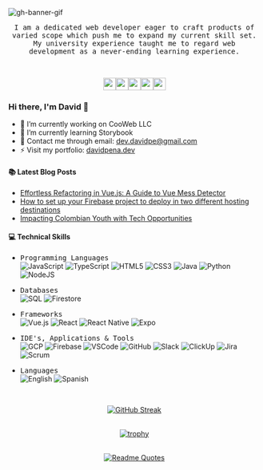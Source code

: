 ![gh-banner-gif](https://github.com/user-attachments/assets/f8531bb4-27ce-47b7-b7ec-64faea7848d2)

<p align="center">
  <samp>
    I am a dedicated web developer eager to craft products of varied scope which push me to expand my current skill set. My university experience taught me to regard web development as a never-ending learning experience.
  </samp>
</p>

<br />

<p align="center"><a style="text-decoration: none !important;" href="x.com/unans___" target="_blank"><img src="https://img.shields.io/badge/twitter-%231DA1F2.svg?&style=for-the-badge&logo=twitter&logoColor=white" height=25></a><a style="text-decoration: none !important;" href="https://medium.com/@_davidpena" target="_blank"><img src="https://img.shields.io/badge/medium-%2312100E.svg?&style=for-the-badge&logo=medium&logoColor=white" height=25></a><a style="text-decoration: none !important;" href="linkedin.com/in/david-pena-avila" target="_blank"><img src="https://img.shields.io/badge/linkedin-%230077B5.svg?&style=for-the-badge&logo=linkedin&logoColor=white" height=25></a><a style="text-decoration: none !important;" href="https://dev.to/unans___ target="_blank"><img src="https://img.shields.io/badge/DEV.TO-%230A0A0A.svg?&style=for-the-badge&logo=dev-dot-to&logoColor=white" height=25></a><a style="text-decoration: none !important;" href="https://bsky.app/profile/davidpena.dev" target="_blank"><img src="https://img.shields.io/badge/bluesky-%231DA1F2.svg?&style=for-the-badge&logo=bluesky&logoColor=white" height=25></a></p>


### Hi there, I'm David 👋

- 🔭 I’m currently working on CooWeb LLC
- 🌱 I’m currently learning Storybook
- 💬 Contact me through email: dev.davidpe@gmail.com
- ⚡ Visit my portfolio: [davidpena.dev](https://davidpena.dev)

#### 📚 Latest Blog Posts

- [Effortless Refactoring in Vue.js: A Guide to Vue Mess Detector](https://medium.com/@_davidpena/effortless-refactoring-in-vue-js-a-guide-to-vue-mess-detector-1d64ea3e40cd)
- [How to set up your Firebase project to deploy in two different hosting destinations](https://medium.com/@_davidpena/impacting-colombian-youth-with-tech-opportunities-f799ad6fa54e)
- [Impacting Colombian Youth with Tech Opportunities](https://medium.com/@_davidpena/how-to-configure-your-firebase-project-to-deploy-in-two-different-hosting-destinations-d4cc5d925a96)

#### 💻 Technical Skills
  
- <samp>Programming Languages</samp><br />
![JavaScript](https://img.shields.io/badge/JavaScript-F7DF1E?style=for-the-badge&logo=javascript&logoColor=black) ![TypeScript](https://img.shields.io/badge/TypeScript-007ACC?style=for-the-badge&logo=typescript&logoColor=white) ![HTML5](https://img.shields.io/badge/HTML5-E34F26?style=for-the-badge&logo=html5&logoColor=white) ![CSS3](https://img.shields.io/badge/CSS3-1572B6?style=for-the-badge&logo=css3&logoColor=white) ![Java](https://img.shields.io/badge/Java-ED8B00?style=for-the-badge&logo=openjdk&logoColor=white) ![Python](https://img.shields.io/badge/Python-3776AB?style=for-the-badge&logo=python&logoColor=white) ![NodeJS](https://img.shields.io/badge/Node.js-43853D?style=for-the-badge&logo=node.js&logoColor=white)

- <samp>Databases</samp><br />
![SQL](https://img.shields.io/badge/SQL-4479A1?style=for-the-badge&logo=mysql&logoColor=white) ![Firestore](https://img.shields.io/badge/Firestore-FFCA28?style=for-the-badge&logo=firebase&logoColor=black)

- <samp>Frameworks</samp><br />
![Vue.js](https://img.shields.io/badge/Vue.js-35495E?style=for-the-badge&logo=vue.js&logoColor=4FC08D) ![React](https://img.shields.io/badge/React-20232A?style=for-the-badge&logo=react&logoColor=61DAFB) ![React Native](https://img.shields.io/badge/React_Native-20232A?style=for-the-badge&logo=react&logoColor=61DAFB) ![Expo](https://img.shields.io/badge/Expo-000020?style=for-the-badge&logo=expo&logoColor=white)

- <samp>IDE's, Applications & Tools</samp><br />
![GCP](https://img.shields.io/badge/Google_Cloud-4285F4?style=for-the-badge&logo=google-cloud&logoColor=white) ![Firebase](https://img.shields.io/badge/Firebase-FFCA28?style=for-the-badge&logo=firebase&logoColor=black) ![VSCode](https://img.shields.io/badge/VSCode-007ACC?style=for-the-badge&logo=visual-studio-code&logoColor=white) ![GitHub](https://img.shields.io/badge/GitHub-100000?style=for-the-badge&logo=github&logoColor=white) ![Slack](https://img.shields.io/badge/Slack-4A154B?style=for-the-badge&logo=slack&logoColor=white) ![ClickUp](https://img.shields.io/badge/ClickUp-7B68EE?style=for-the-badge&logo=clickup&logoColor=white) ![Jira](https://img.shields.io/badge/Jira-0052CC?style=for-the-badge&logo=jira&logoColor=white) ![Scrum](https://img.shields.io/badge/Scrum-6DB33F?style=for-the-badge&logo=scrumalliance&logoColor=white)

- <samp>Languages</samp><br />
![English](https://img.shields.io/badge/English-Advanced-blue?style=for-the-badge) ![Spanish](https://img.shields.io/badge/Spanish-Native-green?style=for-the-badge)

<br />

<div align="center">

[![GitHub Streak](https://streak-stats.demolab.com/?user=David-Pena&theme=dark&hide_border=true&date_format=j/n/y)](https://git.io/streak-stats)<br /><br />

[![trophy](https://github-profile-trophy.vercel.app/?username=David-Pena&theme=onedark&column=3&row=3)](https://github.com/David-Pena/github-profile-trophy)<br /><br />

[![Readme Quotes](https://quotes-github-readme.vercel.app/api?type=horizontal&theme=dark&quote=The+best+way+to+learn+is+by+teaching&author=Unans)](https://github.com/piyushsuthar/github-readme-quotes)<br /><br />

</div>
